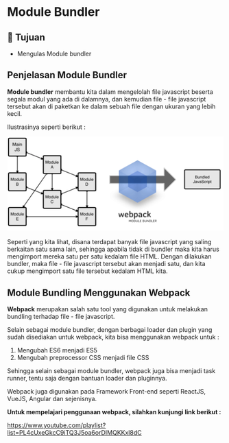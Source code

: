 # Module Bundler

## :bookmark_tabs: Tujuan

- Mengulas Module bundler

## Penjelasan Module Bundler

**Module bundler** membantu kita dalam mengelolah file javascript beserta segala modul yang ada di dalamnya, dan kemudian file - file javascript tersebut akan di paketkan ke dalam sebuah file dengan ukuran yang lebih kecil.

Ilustrasinya seperti berikut :

![module bundler](webpack-roadmap.png)

Seperti yang kita lihat, disana terdapat banyak file javascript yang saling berkaitan satu sama lain, sehingga apabila tidak di bundler maka kita harus mengimport mereka satu per satu kedalam file HTML. Dengan dilakukan bundler, maka file - file javascript tersebut akan menjadi satu, dan kita cukup mengimport satu file tersebut kedalam HTML kita.

## Module Bundling Menggunakan Webpack

**Webpack** merupakan salah satu tool yang digunakan untuk melakukan bundling terhadap file - file javascript.

Selain sebagai module bundler, dengan berbagai loader dan plugin yang sudah disediakan untuk webpack, kita bisa menggunakan webpack untuk :

1.  Mengubah ES6 menjadi ES5
2.  Mengubah preprocessor CSS menjadi file CSS

Sehingga selain sebagai module bundler, webpack juga bisa menjadi task runner, tentu saja dengan bantuan loader dan pluginnya.

Webpack juga digunakan pada Framework Front-end seperti ReactJS, VueJS, Angular dan sejenisnya.

**Untuk mempelajari penggunaan webpack, silahkan kunjungi link berikut :**

https://www.youtube.com/playlist?list=PL4cUxeGkcC9iTQ3J5oa6orDIMQKKxl8dC

